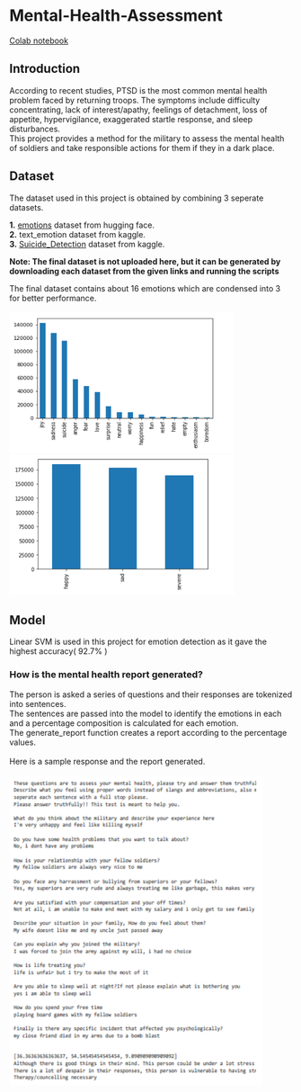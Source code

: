 # Mental-Health-Assessment
<a href="https://colab.research.google.com/drive/17sgdF6EZ6wWmrprG9jAwcpvGIu0iwk8J#scrollTo=F0IwAO4mas2V">Colab notebook</a>

## Introduction
According to recent studies, PTSD is the most common mental health problem faced by returning troops. The symptoms include difficulty concentrating, lack of interest/apathy, feelings of detachment, loss of appetite, hypervigilance, exaggerated startle response, and sleep disturbances.<br>
This project provides a method for the military to assess the mental health of soldiers and take responsible actions for them if they in a dark place.

## Dataset
The dataset used in this project is obtained by combining 3 seperate datasets.

**1.** <a href="https://huggingface.co/datasets/emotion">emotions</a> dataset from hugging face.<br>
**2.** text_emotion dataset from kaggle.<br>
**3.** <a href="https://www.kaggle.com/nikhileswarkomati/suicide-watch">Suicide_Detection</a> dataset from kaggle.<br>

**Note: The final dataset is not uploaded here, but it can be generated by downloading each dataset from the given links and running the scripts**

The final dataset contains about 16 emotions which are condensed into 3 for better performance.<br><br>
<img src="multi_emotions.png" alt="multiple emotions" width="400" height="250">&nbsp;&nbsp;&nbsp;
<img src="condensed_emotions.png" alt="condensed emotions" width="400" height="250">

## Model
Linear SVM is used in this project for emotion detection as it gave the highest accuracy( 92.7% )

### How is the mental health report generated?
The person is asked a series of questions and their responses are tokenized into sentences.<br>
The sentences are passed into the model to identify the emotions in each and a percentage composition is calculated for each emotion.<br>
The generate_report function creates a report according to the percentage values.<br><br>
Here is a sample response and the report generated.<br><br>
<img src="sample_response.png" alt="response" width="450" height="550">
